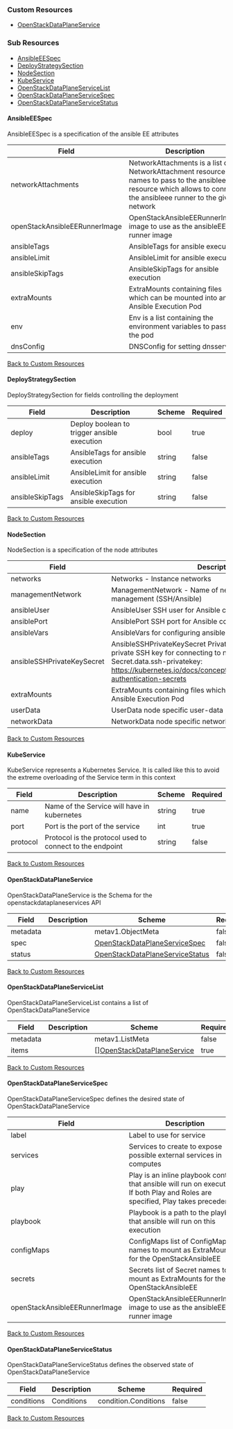 
### Custom Resources

* [OpenStackDataPlaneService](#openstackdataplaneservice)

### Sub Resources

* [AnsibleEESpec](#ansibleeespec)
* [DeployStrategySection](#deploystrategysection)
* [NodeSection](#nodesection)
* [KubeService](#kubeservice)
* [OpenStackDataPlaneServiceList](#openstackdataplaneservicelist)
* [OpenStackDataPlaneServiceSpec](#openstackdataplaneservicespec)
* [OpenStackDataPlaneServiceStatus](#openstackdataplaneservicestatus)

#### AnsibleEESpec

AnsibleEESpec is a specification of the ansible EE attributes

| Field | Description | Scheme | Required |
| ----- | ----------- | ------ | -------- |
| networkAttachments | NetworkAttachments is a list of NetworkAttachment resource names to pass to the ansibleee resource which allows to connect the ansibleee runner to the given network | []string | false |
| openStackAnsibleEERunnerImage | OpenStackAnsibleEERunnerImage image to use as the ansibleEE runner image | string | false |
| ansibleTags | AnsibleTags for ansible execution | string | false |
| ansibleLimit | AnsibleLimit for ansible execution | string | false |
| ansibleSkipTags | AnsibleSkipTags for ansible execution | string | false |
| extraMounts | ExtraMounts containing files which can be mounted into an Ansible Execution Pod | []storage.VolMounts | false |
| env | Env is a list containing the environment variables to pass to the pod | []corev1.EnvVar | false |
| dnsConfig | DNSConfig for setting dnsservers | *corev1.PodDNSConfig | false |

[Back to Custom Resources](#custom-resources)

#### DeployStrategySection

DeployStrategySection for fields controlling the deployment

| Field | Description | Scheme | Required |
| ----- | ----------- | ------ | -------- |
| deploy | Deploy boolean to trigger ansible execution | bool | true |
| ansibleTags | AnsibleTags for ansible execution | string | false |
| ansibleLimit | AnsibleLimit for ansible execution | string | false |
| ansibleSkipTags | AnsibleSkipTags for ansible execution | string | false |

[Back to Custom Resources](#custom-resources)

#### NodeSection

NodeSection is a specification of the node attributes

| Field | Description | Scheme | Required |
| ----- | ----------- | ------ | -------- |
| networks | Networks - Instance networks | []infranetworkv1.IPSetNetwork | false |
| managementNetwork | ManagementNetwork - Name of network to use for management (SSH/Ansible) | string | false |
| ansibleUser | AnsibleUser SSH user for Ansible connection | string | false |
| ansiblePort | AnsiblePort SSH port for Ansible connection | int | false |
| ansibleVars | AnsibleVars for configuring ansible | map[string]json.RawMessage | false |
| ansibleSSHPrivateKeySecret | AnsibleSSHPrivateKeySecret Private SSH Key secret containing private SSH key for connecting to node. Must be of the form: Secret.data.ssh-privatekey: <base64 encoded private key contents> <https://kubernetes.io/docs/concepts/configuration/secret/#ssh-authentication-secrets> | string | false |
| extraMounts | ExtraMounts containing files which can be mounted into an Ansible Execution Pod | []storage.VolMounts | false |
| userData | UserData  node specific user-data | *corev1.SecretReference | false |
| networkData | NetworkData  node specific network-data | *corev1.SecretReference | false |

[Back to Custom Resources](#custom-resources)

#### KubeService

KubeService represents a Kubernetes Service. It is called like this to avoid the extreme overloading of the Service term in this context

| Field | Description | Scheme | Required |
| ----- | ----------- | ------ | -------- |
| name | Name of the Service will have in kubernetes | string | true |
| port | Port is the port of the service | int | true |
| protocol | Protocol is the protocol used to connect to the endpoint | string | false |

[Back to Custom Resources](#custom-resources)

#### OpenStackDataPlaneService

OpenStackDataPlaneService is the Schema for the openstackdataplaneservices API

| Field | Description | Scheme | Required |
| ----- | ----------- | ------ | -------- |
| metadata |  | metav1.ObjectMeta | false |
| spec |  | [OpenStackDataPlaneServiceSpec](#openstackdataplaneservicespec) | false |
| status |  | [OpenStackDataPlaneServiceStatus](#openstackdataplaneservicestatus) | false |

[Back to Custom Resources](#custom-resources)

#### OpenStackDataPlaneServiceList

OpenStackDataPlaneServiceList contains a list of OpenStackDataPlaneService

| Field | Description | Scheme | Required |
| ----- | ----------- | ------ | -------- |
| metadata |  | metav1.ListMeta | false |
| items |  | [][OpenStackDataPlaneService](#openstackdataplaneservice) | true |

[Back to Custom Resources](#custom-resources)

#### OpenStackDataPlaneServiceSpec

OpenStackDataPlaneServiceSpec defines the desired state of OpenStackDataPlaneService

| Field | Description | Scheme | Required |
| ----- | ----------- | ------ | -------- |
| label | Label to use for service | string | false |
| services | Services to create to expose possible external services in computes | [][KubeService](#kubeservice) | false |
| play | Play is an inline playbook contents that ansible will run on execution. If both Play and Roles are specified, Play takes precedence | string | false |
| playbook | Playbook is a path to the playbook that ansible will run on this execution | string | false |
| configMaps | ConfigMaps list of ConfigMap names to mount as ExtraMounts for the OpenStackAnsibleEE | []string | false |
| secrets | Secrets list of Secret names to mount as ExtraMounts for the OpenStackAnsibleEE | []string | false |
| openStackAnsibleEERunnerImage | OpenStackAnsibleEERunnerImage image to use as the ansibleEE runner image | string | false |

[Back to Custom Resources](#custom-resources)

#### OpenStackDataPlaneServiceStatus

OpenStackDataPlaneServiceStatus defines the observed state of OpenStackDataPlaneService

| Field | Description | Scheme | Required |
| ----- | ----------- | ------ | -------- |
| conditions | Conditions | condition.Conditions | false |

[Back to Custom Resources](#custom-resources)
